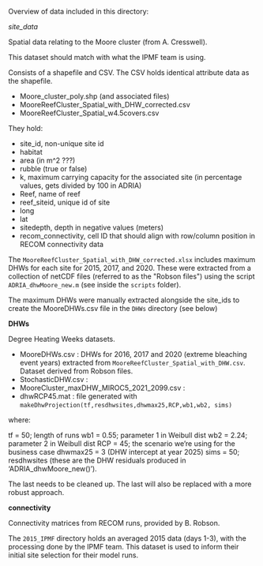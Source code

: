 Overview of data included in this directory:

*site_data*

Spatial data relating to the Moore cluster (from A. Cresswell).

This dataset should match with what the IPMF team is using.

Consists of a shapefile and CSV. The CSV holds identical attribute data
as the shapefile.

- Moore_cluster_poly.shp (and associated files)
- MooreReefCluster_Spatial_with_DHW_corrected.csv
- MooreReefCluster_Spatial_w4.5covers.csv

They hold:
- site_id, non-unique site id
- habitat
- area (in m^2 ???)
- rubble (true or false)
- k, maximum carrying capacity for the associated site (in percentage values, gets divided by 100 in ADRIA)
- Reef, name of reef
- reef_siteid, unique id of site
- long
- lat
- sitedepth, depth in negative values (meters)
- recom_connectivity, cell ID that should align with row/column position in RECOM connectivity data

The `MooreReefCluster_Spatial_with_DHW_corrected.xlsx` includes maximum DHWs for each site for 2015, 2017, and 2020.
These were extracted from a collection of netCDF files (referred to as the "Robson files") using the script `ADRIA_dhwMoore_new.m`
(see inside the `scripts` folder).

The maximum DHWs were manually extracted alongside the site_ids to create the MooreDHWs.csv file in the `DHWs` directory (see below)


**DHWs**

Degree Heating Weeks datasets.

- MooreDHWs.csv : 
      DHWs for 2016, 2017 and 2020 (extreme bleaching event years)
      extracted from `MooreReefCluster_Spatial_with_DHW.csv`.
      Dataset derived from Robson files.
- StochasticDHW.csv :
- MooreCluster_maxDHW_MIROC5_2021_2099.csv :
- dhwRCP45.mat : file generated with `makeDhwProjection(tf,resdhwsites,dhwmax25,RCP,wb1,wb2, sims)`

where:

tf = 50;  length of runs
wb1 = 0.55;  parameter 1 in Weibull dist
wb2 = 2.24; parameter 2 in Weibull dist
RCP = 45;  the scenario we’re using for the business case
dhwmax25 = 3  (DHW intercept at year 2025)
sims = 50;  
resdhwsites (these are the DHW residuals produced in ‘ADRIA_dhwMoore_new()’).

The last needs to be cleaned up.
The last will also be replaced with a more robust approach.

**connectivity**

Connectivity matrices from RECOM runs, provided by B. Robson.

The `2015_IPMF` directory holds an averaged 2015 data (days 1-3), with the
processing done by the IPMF team. This dataset is used to inform their 
initial site selection for their model runs.
